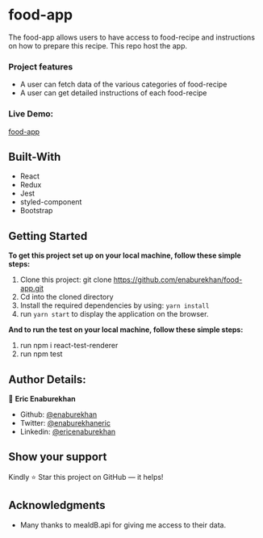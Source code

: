 # food-app

The food-app allows users to have access to food-recipe and instructions on how to prepare this recipe. This repo host the app.

### Project features

- A user can fetch data of the various categories of food-recipe
- A user can get detailed instructions of each food-recipe

### Live Demo:

[food-app](https://foodyy-recipe-app-site.netlify.app/)

## Built-With

- React
- Redux
- Jest
- styled-component
- Bootstrap

## Getting Started

**To get this project set up on your local machine, follow these simple steps:**

1. Clone this project: git clone https://github.com/enaburekhan/food-app.git
2. Cd into the cloned directory
3. Install the required dependencies by using: `yarn install`
4. run `yarn start` to display the application on the browser.

**And to run the test on your local machine, follow these simple steps:**

1. run npm i react-test-renderer
2. run npm test

## Author Details:

👤 **Eric Enaburekhan**

- Github: [@enaburekhan](https://github.com/enaburekhan)
- Twitter: [@enaburekhaneric](https://twitter.com/enaburekhaneric)
- Linkedin: [@ericenaburekhan](https://www.linkedin.com/in/eric-enaburekhan-801a28100/)

## Show your support

Kindly ⭐ Star this project on GitHub — it helps!

## Acknowledgments

- Many thanks to mealdB.api for giving me access to their data.
